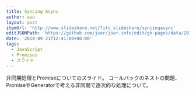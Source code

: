 ```yaml
---
title: Syncing Async
author: azu
layout: post
itemUrl: 'http://www.slideshare.net/fitc_slideshare/syncingasync'
editJSONPath: 'https://github.com/jser/jser.info/edit/gh-pages/data/2014/09/index.json'
date: '2014-09-21T12:41:00+00:00'
tags:
  - JavaScript
  - Promises
  - スライド
---
```

非同期処理とPromiseについてのスライド。
コールバックのネストの問題、PromiseやGeneratorで考える非同期で逐次的な処理について。

